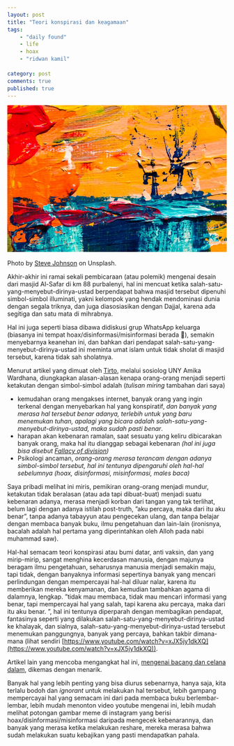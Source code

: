 ```yaml
---
layout: post
title: "Teori konspirasi dan keagamaan"
tags: 
    - "daily found"
    - life
    - hoax
    - "ridwan kamil"

category: post
comments: true
published: true
---
```


![i see chaos...](/images/posts/photo-1524664399170-77e7118fdb6d.jpeg)
<div class="photo-credit">Photo by <a href="https://unsplash.com/photos/VCLNNMRl07k">Steve Johnson</a> on Unsplash.</div>

Akhir-akhir ini ramai sekali pembicaraan (atau polemik) mengenai desain dari masjid Al-Safar di km 88 purbalenyi, hal ini mencuat ketika salah-satu-yang-menyebut-dirinya-ustad berpendapat bahwa masjid tersebut dipenuhi simbol-simbol illuminati, yakni kelompok yang hendak mendominasi dunia dengan segala triknya, dan juga diasosiasikan dengan Dajjal, karena ada segitiga dan satu mata di mihrabnya.

Hal ini juga seperti biasa dibawa didiskusi grup WhatsApp keluarga (biasanya ini tempat hoax/disinformasi/misinformasi berada 🤣), semakin menyebarnya keanehan ini, dan bahkan dari pendapat salah-satu-yang-menyebut-dirinya-ustad ini meminta umat islam untuk tidak sholat di masjid tersebut, karena tidak sah sholatnya.

<!--more-->

Menurut artikel yang dimuat oleh [Tirto](https://tirto.id/mengapa-orang-takut-pada-simbol-illuminati-dan-teori-konspirasi-ecf1), melalui sosiolog UNY Amika Wardhana, diungkapkan alasan-alasan kenapa orang-orang menjadi seperti ketakutan dengan simbol-simbol adalah (_tulisan miring_ tambahan dari saya)
- kemudahan orang mengakses internet, banyak orang yang ingin terkenal dengan menyebarkan hal yang konspiratif, _dan banyak yang merasa hal tersebut benar adanya, terlebih untuk yang baru menemukan tuhan, apalagi yang bicara adalah salah-satu-yang-menyebut-dirinya-ustad, maka sudah pasti benar_.
- harapan akan kebenaran ramalan, saat sesuatu yang keliru dibicarakan banyak orang, maka hal itu dianggap sebagai kebenaran _(hal ini juga bisa disebut [Fallacy of division](https://en.wikipedia.org/wiki/Fallacy_of_division))_
- Psikologi ancaman, _orang-orang merasa terancam dengan adanya simbol-simbol tersebut, hal ini tentunya dipengaruhi oleh hal-hal sebelumnya (hoax, disinformasi, misinformasi, males baca)_

Saya pribadi melihat ini miris, pemikiran orang-orang menjadi mundur, ketakutan tidak beralasan (atau ada tapi dibuat-buat) menjadi suatu kebenaran adanya, merasa menjadi korban dari tangan yang tak terlihat, belum lagi dengan adanya istilah post-truth, ”aku percaya, maka dari itu aku benar”, tanpa adanya tabayyun atau pengecekan ulang, dan tanpa belajar dengan membaca banyak buku, ilmu pengetahuan dan lain-lain (ironisnya, bacalah adalah hal pertama yang diperintahkan oleh Alloh pada nabi muhammad saw). 

Hal-hal semacam teori konspirasi atau bumi datar, anti vaksin, dan yang mirip-mirip, sangat menghina kecerdasan manusia, dengan majunya beragam ilmu pengetahuan, seharusnya manusia menjadi semakin maju, tapi tidak, dengan banyaknya informasi sepertinya banyak yang mencari perlindungan dengan mempercayai hal-hal diluar nalar, karena itu memberikan mereka kenyamanan, dan kemudian tambahkan agama di dalamnya, lengkap. ”tidak mau membaca, tidak mau mencari informasi yang benar, tapi mempercayai hal yang salah, tapi karena aku percaya, maka dari itu aku benar. ”, hal ini tentunya diperparah dengan membagikan pendapat, fantasinya seperti yang dilakukan salah-satu-yang-menyebut-dirinya-ustad ke khalayak, dan sialnya, salah-satu-yang-menyebut-dirinya-ustad tersebut menemukan panggungnya, banyak yang percaya, bahkan takbir dimana-mana (lihat sendiri [https://www.youtube.com/watch?v=xJX5jy1dkXQ](https://www.youtube.com/watch?v=xJX5jy1dkXQ)).

Artikel lain yang mencoba mengangkat hal ini, [mengenai bacang dan celana dalam](https://medium.com/@irfanamalee_69221/mengapa-bacang-dan-cd-mengandung-simbol-iluminati-3ed0e7f709e1), dikemas dengan menarik.

Banyak hal yang lebih penting yang bisa diurus sebenarnya, hanya saja, kita terlalu bodoh dan _ignorant_ untuk melakukan hal tersebut, lebih gampang mempercayai hal yang semacam ini dari pada membaca buku berlembar-lembar, lebih mudah menonton video youtube mengenai ini, lebih mudah melihat potongan gambar meme di instagram yang berisi hoax/disinformasi/misinformasi daripada mengecek kebenarannya, dan banyak yang merasa ketika melakukan reshare, mereka merasa bahwa sudah melakukan suatu kebajikan yang pasti mendapatkan pahala.

